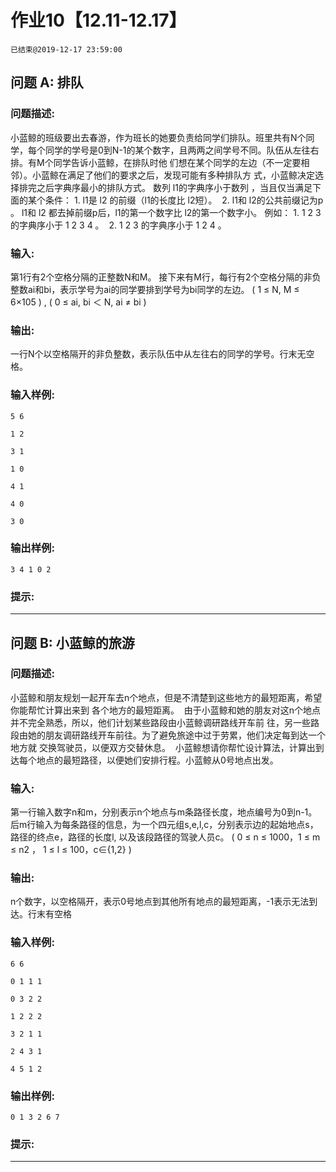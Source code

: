# 作业10【12.11-12.17】
`已结束@2019-12-17 23:59:00`
## 问题 A: 排队
### 问题描述:
小蓝鲸的班级要出去春游，作为班⻓的她要负责给同学们排队。班⾥共有N个同学，每个同学的学号是0到N-1的某个数字，且两两之间学号不同。队伍从左往右排。有M个同学告诉小蓝鲸，在排队时他 们想在某个同学的左边（不⼀定要相邻）。小蓝鲸在满⾜了他们的要求之后，发现可能有多种排队⽅ 式，小蓝鲸决定选择排完之后字典序最小的排队⽅式。   数列 l1的字典序小于数列 ，当且仅当满⾜下⾯的某个条件：   1. l1是 l2 的前缀（l1的⻓度⽐ l2短）。    2. l1和  l2的公共前缀记为p 。 l1和 l2 都去掉前缀p后，l1的第⼀个数字⽐ l2的第⼀个数字小。  例如：  1. 1 2 3 的字典序小于 1 2 3 4 。    2. 1 2 3 的字典序小于 1 2 4 。
### 输入:
第1⾏有2个空格分隔的正整数N和M。  接下来有M⾏，每⾏有2个空格分隔的⾮负整数ai和bi，表⽰学号为ai的同学要排到学号为bi同学的左边。   ( 1 ≤ N, M ≤ 6×105 ) , ( 0 ≤ ai, bi ＜ N, ai ≠ bi )
### 输出:
⼀⾏N个以空格隔开的⾮负整数，表⽰队伍中从左往右的同学的学号。行末无空格。
### 输入样例:
```
5 6
1 2
3 1
1 0
4 1
4 0
3 0
```
### 输出样例:
```
3 4 1 0 2
```
### 提示:


---
## 问题 B: 小蓝鲸的旅游
### 问题描述:
小蓝鲸和朋友规划⼀起开⻋去n个地点，但是不清楚到这些地⽅的最短距离，希望你能帮忙计算出来到 各个地⽅的最短距离。     由于小蓝鲸和她的朋友对这n个地点并不完全熟悉，所以，他们计划某些路段由小蓝鲸调研路线开⻋前 往，另⼀些路段由她的朋友调研路线开⻋前往。为了避免旅途中过于劳累，他们决定每到达⼀个地⽅就 交换驾驶员，以便双⽅交替休息。     小蓝鲸想请你帮忙设计算法，计算出到达每个地点的最短路径，以便她们安排⾏程。小蓝鲸从0号地点出发。
### 输入:
第⼀⾏输⼊数字n和m，分别表⽰n个地点与m条路径⻓度，地点编号为0到n-1。  后m⾏输⼊为每条路径的信息，为⼀个四元组s,e,l,c，分别表⽰边的起始地点s，路径的终点e，路径的⻓度l, 以及该段路径的驾驶⼈员c。   ( 0 ≤ n ≤ 1000，1 ≤ m ≤ n2 ， 1 ≤ l ≤ 100，c∈{1,2} )
### 输出:
n个数字，以空格隔开，表⽰0号地点到其他所有地点的最短距离，-1表⽰⽆法到达。行末有空格
### 输入样例:
```
6 6
0 1 1 1
0 3 2 2
1 2 2 2
3 2 1 1
2 4 3 1
4 5 1 2
```
### 输出样例:
```
0 1 3 2 6 7
```
### 提示:


---
